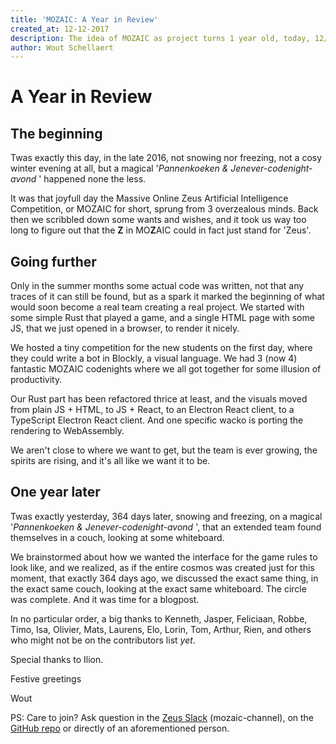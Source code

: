 ```yaml
---
title: 'MOZAIC: A Year in Review'
created_at: 12-12-2017
description: The idea of MOZAIC as project turns 1 year old, today, 12/12/17
author: Wout Schellaert
---
```

# A Year in Review

## The beginning

Twas exactly this day, in the late 2016, not snowing nor freezing, not a cosy winter evening at all, but a magical '_Pannenkoeken & Jenever-codenight-avond_ ' happened none the less.

It was that joyfull day the Massive Online Zeus Artificial Intelligence
Competition, or MOZAIC for short, sprung from 3 overzealous minds. Back then we scribbled down some wants and wishes, and it took us way too long to figure out that the **Z** in MO**Z**AIC could in fact just stand for 'Zeus'.

## Going further

Only in the summer months some actual code was written, not that any traces of it can still be found, but as a spark it marked the beginning of what would soon become a real team creating a real project. We started with some simple Rust that played a game, and a single HTML page with some JS, that we just opened in a browser, to render it nicely.

We hosted a tiny competition for the new students on the first day, where they could write a bot in Blockly, a visual language. We had 3 (now 4) fantastic MOZAIC codenights where we all got together for some illusion of productivity.

Our Rust part has been refactored thrice at least, and the visuals moved from plain JS + HTML, to JS + React, to an Electron React client, to a TypeScript Electron React client. And one specific wacko is porting the rendering to WebAssembly.

We aren't close to where we want to get, but the team is ever growing, the spirits are rising, and it's all like we want it to be.

## One year later

Twas exactly yesterday, 364 days later, snowing and freezing, on a magical '_Pannenkoeken & Jenever-codenight-avond_ ', that an extended team found themselves in a couch, looking at some whiteboard.

We brainstormed about how we wanted the interface for the game rules to look like, and we realized, as if the entire cosmos was created just for this moment, that exactly 364 days ago, we discussed the exact same thing, in the exact same couch, looking at the exact same whiteboard. The circle was complete. And it was time for a blogpost.

In no particular order, a big thanks to Kenneth, Jasper, Feliciaan, Robbe, Timo, Isa, Olivier, Mats, Laurens, Elo, Lorin, Tom, Arthur, Rien, and others who might not be on the contributors list _yet_.

Special thanks to Ilion.

Festive greetings

Wout

PS: Care to join? Ask question in the [Zeus Slack](https://zeuswpi.slack.com/) (mozaic-channel), on the [GitHub repo](https://github.com/ZeusWPI/MOZAIC/) or directly of an aforementioned person.